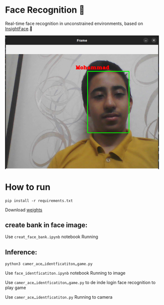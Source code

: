 # Face Recognition 🧑
Real-time face recognition in unconstrained environments, based on [InsightFace](https://github.com/deepinsight/insightface).🧑


 

 <img src="https://github.com/MohamadNematizadeh/Face-Recognition/blob/main/result/result_face_identficatiton.png?raw=true" alt="about">

# How to run
```
pip install -r requirements.txt
```
Download [weights](https://drive.google.com/file/d/1Z0Kh7fdPgfN7KUSLdg42agIy_ip1WR0f/view?usp=drive_link)
## create bank in face image:
Use `creat_face_bank.ipynb` notebook Running

## Inference:
```
python3 camer_aceـidentficatitonـgame.py
```

Use `face_identficatiton.ipynb` notebook Running  to image

Use `camer_aceـidentficatitonـgame.py` to de inde login face recognition to play game

Use `camer_aceـidentficatiton.py` Running to camera

